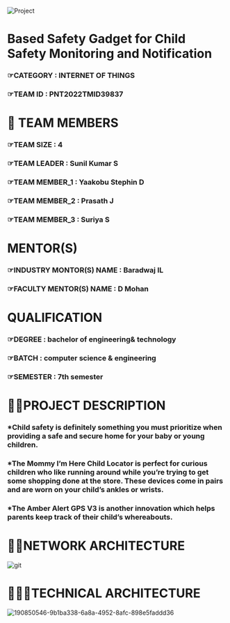 ![Project](https://user-images.githubusercontent.com/113492779/198783868-40c352f8-8c28-4b6f-b1c7-99a0b56d9f96.jpg)
# **Based Safety Gadget for Child Safety Monitoring and Notification**
### ☞CATEGORY : INTERNET OF THINGS
### ☞TEAM ID : PNT2022TMID39837
# 👦 **TEAM MEMBERS**
### ☞TEAM SIZE : 4
### ☞TEAM LEADER : Sunil Kumar S
### ☞TEAM MEMBER_1 : Yaakobu Stephin D
### ☞TEAM MEMBER_2 : Prasath J
### ☞TEAM MEMBER_3 : Suriya S
# **MENTOR(S)**
### ☞INDUSTRY MONTOR(S) NAME : Baradwaj IL
### ☞FACULTY MENTOR(S) NAME : D Mohan
# **QUALIFICATION**
### ☞DEGREE : bachelor of engineering& technology
### ☞BATCH : computer science & engineering
### ☞SEMESTER : 7th semester

# **👨‍🏫PROJECT DESCRIPTION**
### *Child safety is definitely something you must prioritize when providing a safe and secure home for your baby or young children.
### *The Mommy I’m Here Child Locator is perfect for curious children who like running around while you’re trying to get some shopping done at the store. These devices come in pairs and are worn on your child’s ankles or wrists.
### *The Amber Alert GPS V3 is another innovation which helps parents keep track of their child’s whereabouts.
# 👨‍💻**NETWORK ARCHITECTURE**
![git](https://user-images.githubusercontent.com/113492779/198800977-2901c341-86a4-4ee0-ab33-13d9397eda82.PNG)
# 🔎👷‍♀️**TECHNICAL ARCHITECTURE**
![190850546-9b1ba338-6a8a-4952-8afc-898e5faddd36](https://user-images.githubusercontent.com/113492779/198801617-e318111b-dfd6-41be-9e8d-14a6d0b0aad3.png)
